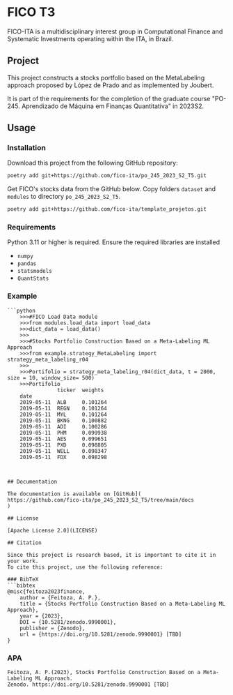 # FICO T3

FICO-ITA is a multidisciplinary interest group in Computational Finance and Systematic Investments
operating within the ITA, in Brazil. 

## Project

This project constructs a stocks portfolio based on the MetaLabeling approach proposed by López de Prado and as implemented by Joubert.

It is part of the requirements for the completion of the graduate course "PO-245. Aprendizado de Máquina em Finanças
Quantitativa" in 2023S2.

## Usage

### Installation

Download this project from the following GitHub repository:
```bash
poetry add git+https://github.com/fico-ita/po_245_2023_S2_T5.git
```

Get FICO's stocks data from the GitHub below. Copy folders `dataset` and `modules` to
directory `po_245_2023_S2_T5`.
```bash
poetry add git+https://github.com/fico-ita/template_projetos.git
```

### Requirements

Python 3.11 or higher is required. Ensure the required libraries are installed

- `numpy`
- `pandas`
- `statsmodels`
- `QuantStats`

### Example
    ```python
        >>>#FICO Load Data module
        >>>from modules.load_data import load_data
        >>>dict_data = load_data()
        >>>
        >>>#Stocks Portfolio Construction Based on a Meta-Labeling ML Approach
        >>>from example.strategy_MetaLabeling import strategy_meta_labeling_r04
        >>>
        >>>Portifolio = strategy_meta_labeling_r04(dict_data, t = 2000, size = 10, window_size= 500)
        >>>Portifolio
                    ticker  weights        
        date                        
        2019-05-11  ALB     0.101264
        2019-05-11  REGN    0.101264
        2019-05-11  MYL     0.101264
        2019-05-11  BKNG    0.100882
        2019-05-11  ADI     0.100286
        2019-05-11  PHM     0.099938
        2019-05-11  AES     0.099651
        2019-05-11  PXD     0.098805
        2019-05-11  WELL    0.098347
        2019-05-11  FDX     0.098298
```


## Documentation

The documentation is available on [GitHub](
https://github.com/fico-ita/po_245_2023_S2_T5/tree/main/docs
)

## License

[Apache License 2.0](LICENSE)

## Citation

Since this project is research based, it is important to cite it in your work.
To cite this project, use the following reference:

### BibTeX
```bibtex
@misc{feitoza2023finance,
    author = {Feitoza, A. P.},
    title = {Stocks Portfolio Construction Based on a Meta-Labeling ML Approach},
    year = {2023},
    DOI = {10.5281/zenodo.9990001},
    publisher = {Zenodo},
    url = {https://doi.org/10.5281/zenodo.9990001} [TBD]
}
```
### APA
```text
Feitoza, A. P.(2023), Stocks Portfolio Construction Based on a Meta-Labeling ML Approach.
Zenodo. https://doi.org/10.5281/zenodo.9990001 [TBD]
```

